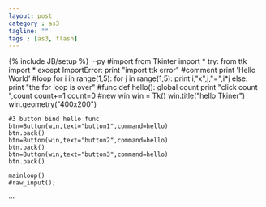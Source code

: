 ```yaml
---
layout: post
category : as3
tagline: ""
tags : [as3, flash]
---
```

{% include JB/setup %}
···py
    #import
    from Tkinter import *
    try:
        from ttk import *
    except ImportError:
        print "import ttk error"
    #comment
    print 'Hello World'
    #loop
    for i in range(1,5):
        for j in range(1,5):
            print i,"x",j,"=",i*j
    else:
        print "the for loop is over"
    #func
    def hello():
        global count
        print "click count ",count
        count+=1
    count=0
    #new win
    win = Tk()
    win.title("hello Tkiner")
    win.geometry("400x200")

    #3 button bind hello func
    btn=Button(win,text="button1",command=hello)
    btn.pack()
    btn=Button(win,text="button2",command=hello)
    btn.pack()
    btn=Button(win,text="button3",command=hello)
    btn.pack()

    mainloop()
    #raw_input();
···

